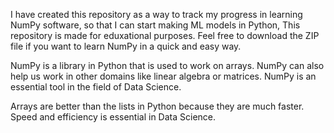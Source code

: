 I have created this repository as a way to track my progress in learning NumPy software, so that I can start making ML models in Python,
This repository is made for eduxational purposes. Feel free to download the ZIP file if you want to learn NumPy in a quick and easy way.

NumPy is a library in Python that is used to work on arrays. NumPy can also help us work in other domains like linear algebra or matrices.
NumPy is an essential tool in the field of Data Science.

Arrays are better than the lists in Python because they are much faster. Speed and efficiency is essential in Data Science.
